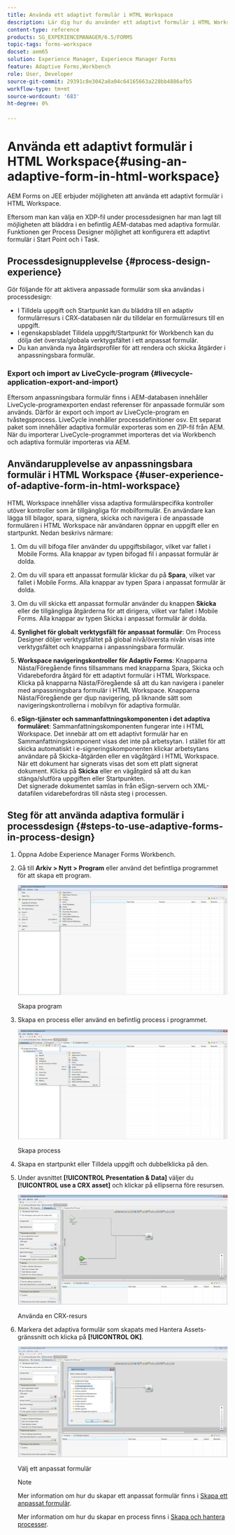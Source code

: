 ```yaml
---
title: Använda ett adaptivt formulär i HTML Workspace
description: Lär dig hur du använder ett adaptivt formulär i HTML Workspace där fältarbetare kan få åtkomst till formuläret på sina enheter.
content-type: reference
products: SG_EXPERIENCEMANAGER/6.5/FORMS
topic-tags: forms-workspace
docset: aem65
solution: Experience Manager, Experience Manager Forms
feature: Adaptive Forms,Workbench
role: User, Developer
source-git-commit: 29391c8e3042a8a04c64165663a228bb4886afb5
workflow-type: tm+mt
source-wordcount: '683'
ht-degree: 0%

---
```


# Använda ett adaptivt formulär i HTML Workspace{#using-an-adaptive-form-in-html-workspace}

AEM Forms on JEE erbjuder möjligheten att använda ett adaptivt formulär i HTML Workspace.

Eftersom man kan välja en XDP-fil under processdesignen har man lagt till möjligheten att bläddra i en befintlig AEM-databas med adaptiva formulär. Funktionen ger Process Designer möjlighet att konfigurera ett adaptivt formulär i Start Point och i Task.

## Processdesignupplevelse {#process-design-experience}

Gör följande för att aktivera anpassade formulär som ska användas i processdesign:

* I Tilldela uppgift och Startpunkt kan du bläddra till en adaptiv formulärresurs i CRX-databasen när du tilldelar en formulärresurs till en uppgift.
* I egenskapsbladet Tilldela uppgift/Startpunkt för Workbench kan du dölja det översta/globala verktygsfältet i ett anpassat formulär.
* Du kan använda nya åtgärdsprofiler för att rendera och skicka åtgärder i anpassningsbara formulär.

### Export och import av LiveCycle-program {#livecycle-application-export-and-import}

Eftersom anpassningsbara formulär finns i AEM-databasen innehåller LiveCycle-programexporten endast referenser för anpassade formulär som används. Därför är export och import av LiveCycle-program en tvåstegsprocess. LiveCycle innehåller processdefinitioner osv. Ett separat paket som innehåller adaptiva formulär exporteras som en ZIP-fil från AEM. När du importerar LiveCycle-programmet importeras det via Workbench och adaptiva formulär importeras via AEM.

## Användarupplevelse av anpassningsbara formulär i HTML Workspace {#user-experience-of-adaptive-form-in-html-workspace}

HTML Workspace innehåller vissa adaptiva formulärspecifika kontroller utöver kontroller som är tillgängliga för mobilformulär. En användare kan lägga till bilagor, spara, signera, skicka och navigera i de anpassade formulären i HTML Workspace när användaren öppnar en uppgift eller en startpunkt. Nedan beskrivs närmare:

1. Om du vill bifoga filer använder du uppgiftsbilagor, vilket var fallet i Mobile Forms. Alla knappar av typen bifogad fil i anpassat formulär är dolda.

1. Om du vill spara ett anpassat formulär klickar du på **Spara**, vilket var fallet i Mobile Forms. Alla knappar av typen Spara i anpassat formulär är dolda.

1. Om du vill skicka ett anpassat formulär använder du knappen **Skicka** eller de tillgängliga åtgärderna för att dirigera, vilket var fallet i Mobile Forms. Alla knappar av typen Skicka i anpassat formulär är dolda.

1. **Synlighet för globalt verktygsfält för anpassat formulär**: Om Process Designer döljer verktygsfältet på global nivå/översta nivån visas inte verktygsfältet och knapparna i anpassningsbara formulär.

1. **Workspace navigeringskontroller för Adaptiv Forms**: Knapparna Nästa/Föregående finns tillsammans med knapparna Spara, Skicka och Vidarebefordra åtgärd för ett adaptivt formulär i HTML Workspace. Klicka på knapparna Nästa/Föregående så att du kan navigera i paneler med anpassningsbara formulär i HTML Workspace. Knapparna Nästa/Föregående ger djup navigering, på liknande sätt som navigeringskontrollerna i mobilvyn för adaptiva formulär.

1. **eSign-tjänster och sammanfattningskomponenten i det adaptiva formuläret**: Sammanfattningskomponenten fungerar inte i HTML Workspace. Det innebär att om ett adaptivt formulär har en Sammanfattningskomponent visas det inte på arbetsytan. I stället för att skicka automatiskt i e-signeringskomponenten klickar arbetsytans användare på Skicka-åtgärden eller en vägåtgärd i HTML Workspace. När ett dokument har signerats visas det som ett platt signerat dokument. Klicka på **Skicka** eller en vägåtgärd så att du kan stänga/slutföra uppgiften eller Startpunkten.\
   Det signerade dokumentet samlas in från eSign-servern och XML-datafilen vidarebefordras till nästa steg i processen.

## Steg för att använda adaptiva formulär i processdesign {#steps-to-use-adaptive-forms-in-process-design}

1. Öppna Adobe Experience Manager Forms Workbench.

1. Gå till **Arkiv > Nytt > Program** eller använd det befintliga programmet för att skapa ett program.

   ![Skapa nytt program](assets/create_new_appl.png)

   Skapa program

1. Skapa en process eller använd en befintlig process i programmet.

   ![Skapa ny process](assets/create_new_process.png)

   Skapa process

1. Skapa en startpunkt eller Tilldela uppgift och dubbelklicka på den.
1. Under avsnittet **[!UICONTROL Presentation & Data]** väljer du **[!UICONTROL use a CRX asset]** och klickar på ellipserna före resursen.

   ![Använd en CRX-resurs](assets/use_crx_asset.png)

   Använda en CRX-resurs

1. Markera det adaptiva formulär som skapats med Hantera Assets-gränssnitt och klicka på **[!UICONTROL OK]**.

   ![Välj ett anpassat formulär](assets/selecting_form.png)

   Välj ett anpassat formulär

   >[!NOTE]
   >
   >Mer information om hur du skapar ett anpassat formulär finns i [Skapa ett anpassat formulär](../../forms/using/creating-adaptive-form.md).
   >
   >
   >Mer information om hur du skapar en process finns i [Skapa och hantera processer](https://help.adobe.com/en_US/AEMForms/6.1/WorkbenchHelp/WS92d06802c76abadb-1cc35bda128261a20dd-7ff7.2.html).
